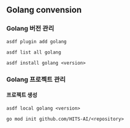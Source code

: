 ## Golang convension

### Golang 버전 관리

```shell
asdf plugin add golang
```

```shell
asdf list all golang
```

```shell
asdf install golang <version>
```

### Golang 프로젝트 관리

#### 프로젝트 생성

```shell
asdf local golang <version>
```

```shell
go mod init github.com/HITS-AI/<repository>
```
